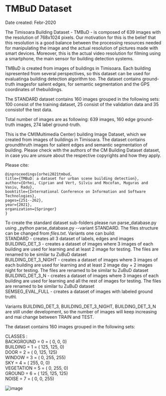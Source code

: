 # TMBuD Dataset 

Date created: Febr-2020

The Timisoara Building Dataset - TMBuD - is composed of 639 images with the resolution of 768x1024 pixels. Our motivation for this is the belief that this resolution is a good balance between the processing resources needed for manipulating the image and the actual resolution of pictures made with smart devices. Moreover, this is the actual video resolution for filming using a smartphone, the main sensor for building detection systems.

TMBuD is created from images of buildings in Timisoara. Each building ispresented from several perspectives, so this dataset can be used for evaluatinga building detection algorithm too. The dataset contains ground-truth imagesfor  salient  edges,  for  semantic  segmentation  and  the  GPS  coordinates  of  thebuildings. 

The STANDARD dataset contains 160 images grouped in the following sets: 100 consist of the training dataset, 25 consist of the validation data and 35 consistof the test data.

Total number of images are as following: 639 images, 160 edge ground-truth images, 274 label ground-truth.

This is the CM(Multimedia Center) building Image Dataset, which we created from images of buildings in Timisoara. The dataset contains groundthruth images for salient edges and semantic segmentation of building. Please check with the authors of the CM Building Dataset dataset, in case you are unsure about the respective copyrights and how they apply.

Please cite:

    @inproceedings{orhei2021tmbud,
    title={TMBuD: a dataset for urban scene building detection},
    author={Orhei, Ciprian and Vert, Silviu and Mocofan, Muguras and Vasiu, Radu},
    booktitle={International Conference on Information and Software Technologies},
    pages={251--262},
    year={2021},
    organization={Springer}
    }

To create the standard dataset sub-folders please run parse_database.py using _python parse_database.py --variant STANDARD. The files structure can be changed from _files.txt_.
Variants one can build:\
STANDARD - creates all 3 dataset of labels, edges and images\
BUILDING_DET_3 - creates a dataset of images where 3 images of each building are used for learning and at least 2 image for testing. The files are renamed to be similar tu ZuBuD dataset \
BUILDING_DET_3_NIGHT - creates a dataset of images where 3 images of each building are used for learning and at least 2 image day + 2 images night for testing. The files are renamed to be similar tu ZuBuD dataset \
BUILDING_DET_3_N - creates a dataset of images where 3 images of each building are used for learning and all the rest of images for testing. The files are renamed to be similar tu ZuBuD dataset \
SEMSEG_EVAL_FULL - creates a dataset of images with labeled ground truth\

Variants BUILDING_DET_3, BUILDING_DET_3_NIGHT, BUILDING_DET_3_N are still under development, so the number of images will keep increasing and mai change between TRAIN and TEST. 

The dataset contains 160 images grouped in the following sets:

CLASSES :\
BACKGROUND	=	0	=	(	0,		0,		0) \
BUILDING	  =	1	=	(	125,	125,	0)\
DOOR		    =	2	=	(	0,		125,	125)\
WINDOW		  =	3	=	(	0,		255,	255)\
SKY			    =	4	=	(	255,	0,		0)\
VEGETATION	=	5	=	(	0,		255,	0)\
GROUND		  =	6	=	(	125,	125,	125)\
NOISE		    =	7	=	(	0,		0,		255)


![image](https://user-images.githubusercontent.com/77099016/111601436-0536d800-87db-11eb-93f8-20dcb25d9a9e.png)
